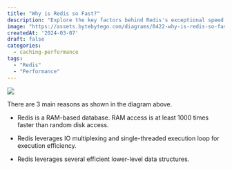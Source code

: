 ```yaml
---
title: "Why is Redis so Fast?"
description: "Explore the key factors behind Redis's exceptional speed."
image: "https://assets.bytebytego.com/diagrams/0422-why-is-redis-so-fast.png"
createdAt: '2024-03-07'
draft: false
categories:
  - caching-performance
tags:
  - "Redis"
  - "Performance"
---
```


![](https://assets.bytebytego.com/diagrams/0422-why-is-redis-so-fast.png)

There are 3 main reasons as shown in the diagram above.

*   Redis is a RAM-based database. RAM access is at least 1000 times faster than random disk access.

*   Redis leverages IO multiplexing and single-threaded execution loop for execution efficiency.

*   Redis leverages several efficient lower-level data structures.

